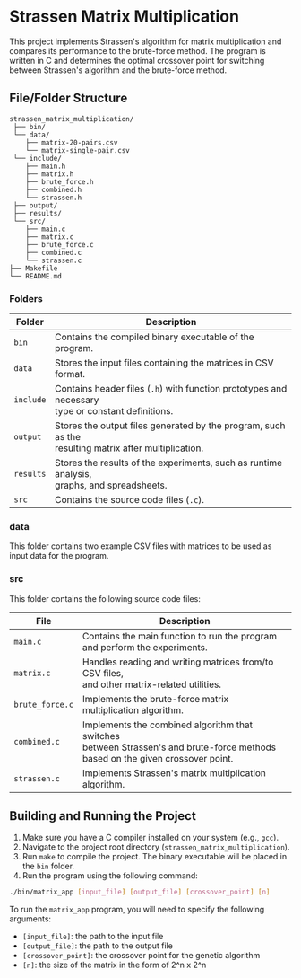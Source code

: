 # Strassen Matrix Multiplication

This project implements Strassen's algorithm for matrix multiplication and compares its performance to the brute-force method.
The program is written in C and determines the optimal crossover point for switching between Strassen's algorithm and the brute-force method.

## File/Folder Structure

```
strassen_matrix_multiplication/
 ├── bin/
 └── data/
    ├── matrix-20-pairs.csv
    └── matrix-single-pair.csv
 └── include/
    ├── main.h
    ├── matrix.h
    ├── brute_force.h
    ├── combined.h
    └── strassen.h
 ├── output/
 ├── results/
 └── src/
    ├── main.c
    ├── matrix.c
    ├── brute_force.c
    ├── combined.c
    └── strassen.c
├── Makefile
└── README.md
```

### Folders

| Folder       | Description                                                            |
|--------------|------------------------------------------------------------------------|
| `bin`        | Contains the compiled binary executable of the program.                |
| `data`       | Stores the input files containing the matrices in CSV format.          |
| `include`    | Contains header files (`.h`) with function prototypes and necessary<br>type or constant definitions. |
| `output`     | Stores the output files generated by the program, such as the<br>resulting matrix after multiplication. |
| `results`    | Stores the results of the experiments, such as runtime analysis,<br>graphs, and spreadsheets. |
| `src`        | Contains the source code files (`.c`).                                  |

### data

This folder contains two example CSV files with matrices to be used as input data for the program.

### src

This folder contains the following source code files:

| File          | Description                                                            |
|---------------|------------------------------------------------------------------------|
| `main.c`      | Contains the main function to run the program and perform the experiments. |
| `matrix.c`    | Handles reading and writing matrices from/to CSV files,<br>and other matrix-related utilities. |
| `brute_force.c` | Implements the brute-force matrix multiplication algorithm.        |
| `combined.c`  | Implements the combined algorithm that switches<br>between Strassen's and brute-force methods based on the given crossover point. |
| `strassen.c`  | Implements Strassen's matrix multiplication algorithm.                |

## Building and Running the Project

1. Make sure you have a C compiler installed on your system (e.g., `gcc`).
2. Navigate to the project root directory (`strassen_matrix_multiplication`).
3. Run `make` to compile the project. The binary executable will be placed in the `bin` folder.
4. Run the program using the following command:

```bash
./bin/matrix_app [input_file] [output_file] [crossover_point] [n]
```

To run the `matrix_app` program, you will need to specify the following arguments:

- `[input_file]`: the path to the input file
- `[output_file]`: the path to the output file
- `[crossover_point]`: the crossover point for the genetic algorithm
- `[n]`: the size of the matrix in the form of 2^n x 2^n

